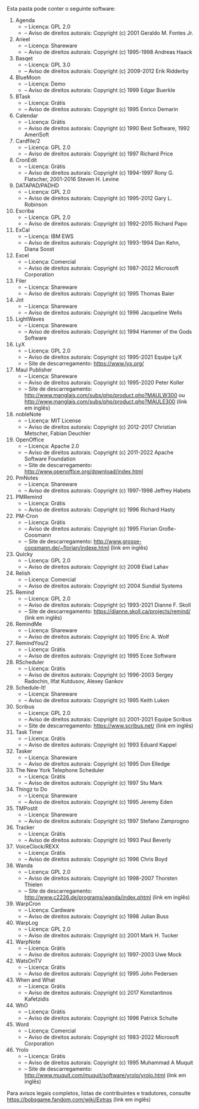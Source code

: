 ﻿Esta pasta pode conter o seguinte software:

1. Agenda
   - – Licença: GPL 2.0
   - – Aviso de direitos autorais: Copyright (c) 2001 Geraldo M. Fontes Jr.
2. Arieel
   - – Licença: Shareware
   - – Aviso de direitos autorais: Copyright (c) 1995-1998 Andreas Haack
3. Basqet
   - – Licença: GPL 3.0
   - – Aviso de direitos autorais: Copyright (c) 2009-2012 Erik Ridderby
4. BlueMoon
   - – Licença: Demo
   - – Aviso de direitos autorais: Copyright (c) 1999 Edgar Buerkle
5. BTask
   - – Licença: Grátis
   - – Aviso de direitos autorais: Copyright (c) 1995 Enrico Demarin
6. Calendar
   - – Licença: Grátis
   - – Aviso de direitos autorais: Copyright (c) 1990 Best Software, 1992 AmeriSoft
7. Cardfile/2
   - – Licença: GPL 2.0
   - – Aviso de direitos autorais: Copyright (c) 1997 Richard Price
8. CronEdit
   - – Licença: Grátis
   - – Aviso de direitos autorais: Copyright (c) 1994-1997 Rony G. Flatscher, 2001-2016 Steven H. Levine
9. DATAPAD/PADHD
   - – Licença: GPL 2.0
   - – Aviso de direitos autorais: Copyright (c) 1995-2012 Gary L. Robinson
10. Escriba
    - – Licença: GPL 2.0
    - – Aviso de direitos autorais: Copyright (c) 1992-2015 Richard Papo
11. ExCal
    - – Licença: IBM EWS
    - – Aviso de direitos autorais: Copyright (c) 1993-1994 Dan Kehn, Diana Soost
12. Excel
    - – Licença: Comercial
    - – Aviso de direitos autorais: Copyright (c) 1987-2022 Microsoft Corporation
13. Filer
    - – Licença: Shareware
    - – Aviso de direitos autorais: Copyright (c) 1995 Thomas Baier
14. Jot
    - – Licença: Shareware
    - – Aviso de direitos autorais: Copyright (c) 1996 Jacqueline Wells
15. LightWaves
    - – Licença: Shareware
    - – Aviso de direitos autorais: Copyright (c) 1994 Hammer of the Gods Software
16. LyX
    - – Licença: GPL 2.0
    - – Aviso de direitos autorais: Copyright (c) 1995-2021 Equipe LyX
    - – Site de descarregamento: https://www.lyx.org/
17. Maul Publisher
    - – Licença: Shareware
    - – Aviso de direitos autorais: Copyright (c) 1995-2020 Peter Koller
    - – Site de descarregamento: http://www.manglais.com/subs/php/product.php?MAULW300 ou http://www.manglais.com/subs/php/product.php?MAULE300 (link em inglês)
18. nobleNote
    - – Licença: MIT License
    - – Aviso de direitos autorais: Copyright (c) 2012-2017 Christian Metscher, Fabian Deuchler
19. OpenOffice
    - – Licença: Apache 2.0
    - – Aviso de direitos autorais: Copyright (c) 2011-2022 Apache Software Foundation
    - – Site de descarregamento: http://www.openoffice.org/download/index.html
20. PmNotes
    - – Licença: Shareware
    - – Aviso de direitos autorais: Copyright (c) 1997-1998 Jeffrey Habets
21. PMRemind
    - – Licença: Grátis
    - – Aviso de direitos autorais: Copyright (c) 1996 Richard Hasty
22. PM-Cron
    - – Licença: Grátis
    - – Aviso de direitos autorais: Copyright (c) 1995 Florian Große-Coosmann
    - – Site de descarregamento: http://www.grosse-coosmann.de/~florian/indexe.html (link em inglês)
23. Quicky
    - – Licença: GPL 2.0
    - – Aviso de direitos autorais: Copyright (c) 2008 Elad Lahav
24. Relish
    - – Licença: Comercial
    - – Aviso de direitos autorais: Copyright (c) 2004 Sundial Systems
25. Remind
    - – Licença: GPL 2.0
    - – Aviso de direitos autorais: Copyright (c) 1993-2021 Dianne F. Skoll
    - – Site de descarregamento: https://dianne.skoll.ca/projects/remind/ (link em inglês)
26. RemindMe
    - – Licença: Shareware
    - – Aviso de direitos autorais: Copyright (c) 1995 Eric A. Wolf
27. RemindYou/2
    - – Licença: Grátis
    - – Aviso de direitos autorais: Copyright (c) 1995 Ecee Software
28. RScheduler
    - – Licença: Grátis
    - – Aviso de direitos autorais: Copyright (c) 1996-2003 Sergey Radochin, Ilfat Kutdusov, Alexey Gankov
29. Schedule-It!
    - – Licença: Shareware
    - – Aviso de direitos autorais: Copyright (c) 1995 Keith Luken
30. Scribus
    - – Licença: GPL 2.0
    - – Aviso de direitos autorais: Copyright (c) 2001-2021 Equipe Scribus
    - – Site de descarregamento: https://www.scribus.net/ (link em inglês)
31. Task Timer
    - – Licença: Grátis
    - – Aviso de direitos autorais: Copyright (c) 1993 Eduard Kappel
32. Tasker
    - – Licença: Shareware
    - – Aviso de direitos autorais: Copyright (c) 1995 Don Elledge
33. The New York Telephone Scheduler
    - – Licença: Grátis
    - – Aviso de direitos autorais: Copyright (c) 1997 Stu Mark
34. Thingz to Do
    - – Licença: Shareware
    - – Aviso de direitos autorais: Copyright (c) 1995 Jeremy Eden
35. TMPostit
    - – Licença: Shareware
    - – Aviso de direitos autorais: Copyright (c) 1997 Stefano Zamprogno
36. Tracker
    - – Licença: Grátis
    - – Aviso de direitos autorais: Copyright (c) 1993 Paul Beverly
37. VoiceClock/REXX
    - – Licença: Grátis
    - – Aviso de direitos autorais: Copyright (c) 1996 Chris Boyd
38. Wanda
    - – Licença: GPL 2.0
    - – Aviso de direitos autorais: Copyright (c) 1998-2007 Thorsten Thielen
    - – Site de descarregamento: http://www.c2226.de/programs/wanda/index.phtml (link em inglês)
39. WarpCron
    - – Licença: Cardware
    - – Aviso de direitos autorais: Copyright (c) 1998 Julian Buss
40. WarpLog
    - – Licença: GPL 2.0
    - – Aviso de direitos autorais: Copyright (c) 2001 Mark H. Tucker
41. WarpNote
    - – Licença: Grátis
    - – Aviso de direitos autorais: Copyright (c) 1997-2003 Uwe Mock
42. WatsOnTV
    - – Licença: Grátis
    - – Aviso de direitos autorais: Copyright (c) 1995 John Pedersen
43. When and What
    - – Licença: Grátis
    - – Aviso de direitos autorais: Copyright (c) 2017 Konstantinos Kafetzidis
44. WhO
    - – Licença: Grátis
    - – Aviso de direitos autorais: Copyright (c) 1996 Patrick Schulte
45. Word
    - – Licença: Comercial
    - – Aviso de direitos autorais: Copyright (c) 1983-2022 Microsoft Corporation
46. Yrolo
    - – Licença: Grátis
    - – Aviso de direitos autorais: Copyright (c) 1995 Muhammad A Muquit
    - – Site de descarregamento: http://www.muquit.com/muquit/software/yrolo/yrolo.html (link em inglês)

Para avisos legais completos, listas de contribuintes e tradutores, consulte https://bobsgame.fandom.com/wiki/Extras (link em inglês)
